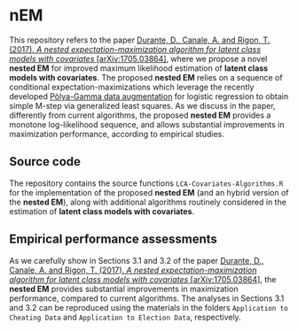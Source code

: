 # nEM
This repository refers to the paper  [Durante, D., Canale, A. and Rigon, T. (2017). *A nested expectation-maximization algorithm for latent class models with covariates* \[arXiv:1705.03864\]](https://arxiv.org/abs/1705.03864), where we propose a novel **nested EM** for improved maximum likelihood estimation of **latent class models with covariates**. The proposed **nested EM**  relies on a sequence of conditional expectation-maximizations which leverage the recently developed [Pòlya-Gamma data augmentation](http://www.tandfonline.com/doi/abs/10.1080/01621459.2013.829001) for logistic regression to obtain simple M-step via  generalized least squares. As we discuss in the paper, differently from current algorithms, the proposed **nested EM** provides a monotone log-likelihood sequence, and allows substantial improvements in maximization performance, according to empirical studies.

## Source code

The repository contains the source functions `LCA-Covariates-Algorithms.R` for the implementation of the proposed **nested EM** (and an hybrid version of the **nested EM**), along with additional algorithms routinely considered in the estimation of **latent class models with covariates**. 

## Empirical performance assessments

As we carefully show in Sections 3.1 and 3.2 of the paper [Durante, D., Canale, A. and Rigon, T. (2017). *A nested expectation-maximization algorithm for latent class models with covariates* \[arXiv:1705.03864\]](https://arxiv.org/abs/1705.03864), the **nested EM** provides substantial improvements in maximization performance, compared to current algorithms. The analyses in Sections 3.1 and 3.2 can be reproduced using the materials in the folders `Application to Cheating Data` and `Application to Election Data`, respectively.
